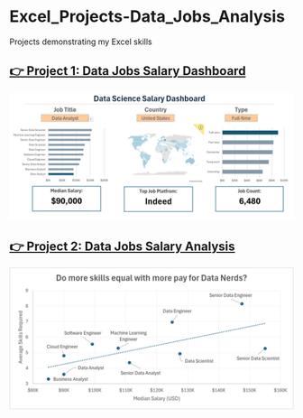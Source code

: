 # Excel_Projects-Data_Jobs_Analysis
 Projects demonstrating my Excel skills

## [👉 Project 1: Data Jobs Salary Dashboard](./Project_1_Excel_Project-Data_Jobs_Salary_Dashboard/Project_1_Excel_Project-Data_Jobs_Salary_Dashboard.md)

![dashboard](./img/full_dashboard.gif/)

## [👉 Project 2: Data Jobs Salary Analysis](./Project_2_Excel_Project-Data_Jobs_Salary_Analysis/2_Excel_Project-Data_Jobs_Analysis.md)

![bar_chart](./img/skills_vs_pay_scatter.png/)
